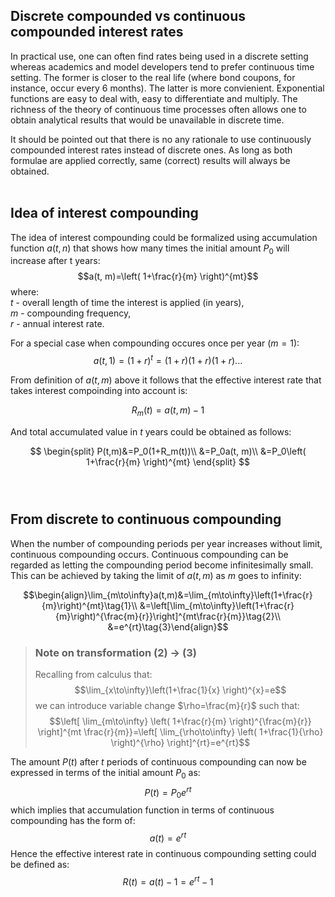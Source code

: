 ## Discrete compounded vs continuous compounded interest rates 
In practical use, one can often find rates being used in a discrete setting whereas academics and model developers tend to prefer continuous time setting. The former is closer to the real life (where bond coupons, for instance, occur every 6 months). The latter is more convienient. Exponential functions are easy to deal with, easy to differentiate and multiply. The richness of the theory of continuous time processes often allows one to obtain analytical results that would be unavailable in discrete time.

It should be pointed out that there is no any rationale to use continuously compounded interest rates instead of discrete ones. As long as both formulae are applied correctly, same (correct) results will always be obtained. 
<br><br>

## Idea of interest compounding
The idea of interest compounding could be formalized using accumulation function $a(t,n)$ that shows how many times the initial amount $P_0$ will increase after t years:
$$a(t, m)=\left( 1+\frac{r}{m} \right)^{mt}$$ where: <br>
$t$ - overall length of time the interest is applied (in years), <br>
$m$ - compounding frequency, <br>
$r$ - annual interest rate. <br>

For a special case when compounding occures once per year ($m=1$):
$$a(t, 1)=\left( 1+r \right)^{t}=(1+r)(1+r)(1+r)...$$ 

From definition of $a(t,m)$ above it follows that the effective interest rate that takes interest compoinding into account is:

$$R_m(t)=a(t, m)-1$$

And total accumulated value in $t$ years could be obtained as follows:

$$
\begin{split}
P(t,m)&=P_0(1+R_m(t))\\
&=P_0a(t, m)\\
&=P_0\left( 1+\frac{r}{m} \right)^{mt}
\end{split}
$$
<br><br>

## From discrete to continuous compounding
When the number of compounding periods per year increases without limit, continuous compounding occurs. Continuous compounding can be regarded as letting the compounding period become infinitesimally small. This can be achieved by taking the limit of $a(t, m)$ as $m$ goes to infinity: 

```math
\begin{align}\lim_{m\to\infty}a(t,m)&=\lim_{m\to\infty}\left(1+\frac{r}{m}\right)^{mt}\tag{1}\\
&=\left[\lim_{m\to\infty}\left(1+\frac{r}{m}\right)^{\frac{m}{r}}\right]^{mt\frac{r}{m}}\tag{2}\\
&=e^{rt}\tag{3}\end{align}
```


>### Note on transformation (2) $\to$ (3)
>Recalling from calculus that:
$$\lim_{x\to\infty}\left(1+\frac{1}{x} \right)^{x}=e$$ we can introduce variable change $\rho=\frac{m}{r}$ such that:
$$\left[ \lim_{m\to\infty} \left( 1+\frac{r}{m} \right)^{\frac{m}{r}} \right]^{mt \frac{r}{m}}=\left[ \lim_{\rho\to\infty} \left( 1+\frac{1}{\rho} \right)^{\rho} \right]^{rt}=e^{rt}$$ 


The amount $P(t)$ after $t$ periods of continuous compounding can now be expressed in terms of the initial amount $P_0$ as:
$$P(t) =P_0e^{rt}$$ which implies that accumulation function in terms of continuous compounding has the form of:
$$a(t)=e^{rt}$$ Hence the effective interest rate in continuous compounding setting could be defined as:
$$R(t)=a(t)-1=e^{rt}-1$$
